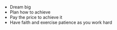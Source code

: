 - Dream big
- Plan how to achieve
- Pay the price to achieve it 
- Have faith and exercise patience as you work hard
